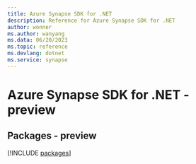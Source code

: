 ```yaml
---
title: Azure Synapse SDK for .NET
description: Reference for Azure Synapse SDK for .NET
author: wonner
ms.author: wanyang
ms.data: 06/20/2023
ms.topic: reference
ms.devlang: dotnet
ms.service: synapse
---
```

# Azure Synapse SDK for .NET - preview
## Packages - preview
[!INCLUDE [packages](synapse-index.md)]